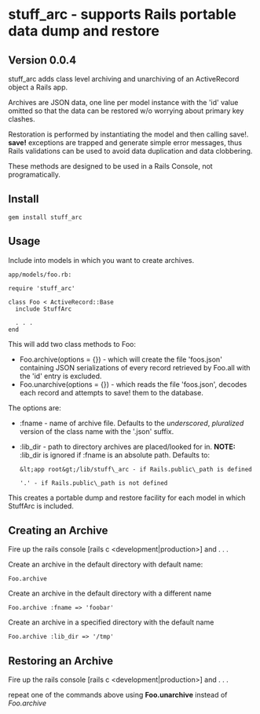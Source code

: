 # stuff_arc - supports Rails portable data dump and restore

## Version 0.0.4

stuff_arc adds class level archiving and unarchiving of an ActiveRecord object
a Rails app.

Archives are JSON data, one line per model instance with the 'id' value omitted so that
the data can be restored w/o worrying about primary key clashes.

Restoration is performed by instantiating the model and then calling save!. **save!** exceptions
are trapped and generate simple error messages, thus Rails validations can be used to avoid
data duplication and data clobbering.

These methods are designed to be used in a Rails Console, not programatically.

## Install

    gem install stuff_arc

## Usage

Include into models in which you want to create archives.

    app/models/foo.rb:
    
    require 'stuff_arc'

    class Foo < ActiveRecord::Base
      include StuffArc
      
      . . .
    end

This will add two class methods to Foo:

* Foo.archive(options = {}) - which will create the file 'foos.json' containing JSON serializations
of every record retrieved by Foo.all with the 'id' entry is excluded.
* Foo.unarchive(options = {}) - which reads the file 'foos.json', decodes each record and attempts
to save! them to the database.

The options are:

* :fname - name of archive file. Defaults to the _underscored_, _pluralized_ version of the
class name with the '.json' suffix.
* :lib\_dir - path to directory archives are placed/looked for in. **NOTE:** :lib\_dir is ignored if
:fname is an absolute path. Defaults to:

      &lt;app root&gt;/lib/stuff\_arc - if Rails.public\_path is defined
        
      '.' - if Rails.public\_path is not defined


This creates a portable dump and restore facility for each model in which StuffArc is
included.

## Creating an Archive

Fire up the rails console [rails c &lt;development|production&gt;] and . . .

Create an archive in the default directory with default name:

    Foo.archive
    
Create an archive in the default directory with a different name

    Foo.archive :fname => 'foobar'

Create an archive in a specified directory with the default name

    Foo.archive :lib_dir => '/tmp'
    
## Restoring an Archive

Fire up the rails console [rails c &lt;development|production&gt;] and . . .

repeat one of the commands above using **Foo.unarchive** instead of *Foo.archive*
